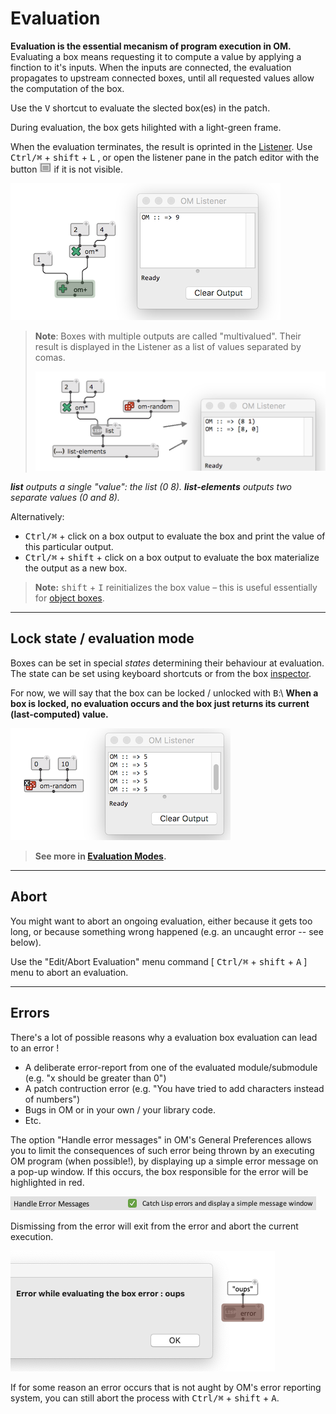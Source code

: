 # Evaluation

**Evaluation is the essential mecanism of program execution in OM.**
Evaluating a box means requesting it to compute a value by applying a finction to it's inputs. When the inputs are connected, the evaluation propagates to upstream connected boxes, until all requested values allow the computation of the box.

Use the <kbd>V</kbd> shortcut to evaluate the slected box(es) in the patch.

During evaluation, the box gets hilighted with a light-green frame.

When the evaluation terminates, the result is oprinted in the [Listener](listener). Use <kbd>Ctrl/⌘</kbd> + <kbd>shift</kbd> + <kbd>L</kbd> , or open the listener pane in the patch editor with the button <img src="./images/patch-button-listener.png" class="embedded"> if it is not visible.

<img src="./images/listener-basic-green.png"> 

> **Note**: Boxes with multiple outputs are called "multivalued". Their result is displayed in the Listener as a list of values separated by comas.    
> 
> <img src="./images/listener-values.png">      
_**list** outputs a single "value": the list (0 8). **list-elements** outputs two separate values (0 and 8)._

Alternatively: 

- <kbd>Ctrl/⌘</kbd> + click on a box output to evaluate the box and print the value of this particular output.
- <kbd>Ctrl/⌘</kbd> + <kbd>shift</kbd> + click on a box output to evaluate the box materialize the output as a new box.

> **Note:**  <kbd>shift</kbd> + <kbd>I</kbd> reinitializes the box value – this is useful essentially for [object boxes](objects).

------
## Lock state / evaluation mode

Boxes can be set in special _states_ determining their behaviour at evaluation.
The state can be set using keyboard shortcuts or from the box [inspector](inspector).

For now, we will say that the box can be locked / unlocked with <kbd>B</kbd>:\\
**When a box is locked, no evaluation occurs and the box just returns its current (last-computed) value.**

<img src="./images/om-random-lock.png"> 

> **See more in [Evaluation Modes](eval-modes).**



------

## Abort

You might want to abort an ongoing evaluation, either because it gets too long, or because something wrong happened (e.g. an uncaught error -- see below).

Use the "Edit/Abort Evaluation" menu command [ <kbd>Ctrl/⌘</kbd> + <kbd>shift</kbd> + <kbd>A</kbd> ] menu to abort an evaluation. 

------

## Errors


There's a lot of possible reasons why a evaluation box evaluation can lead to an error !

- A deliberate error-report from one of the evaluated module/submodule (e.g. "x should be greater than 0")
- A patch contruction error (e.g. "You have tried to add characters instead of numbers")
- Bugs in OM or in your own / your library code.
- Etc.


The option "Handle error messages" in OM's General Preferences allows you to limit the consequences of such error being thrown by an executing OM program (when possible!), by displaying up a simple error message on a pop-up window. If this occurs, the box responsible for the error will be highlighted in red. 

<img src="./images/catch-errors-pref.png"> 

Dismissing from the error will exit from the error and abort the current execution.

<img src="./images/error.png"> 

If for some reason an error occurs that is not aught by OM's error reporting system, you can still abort the process with <kbd>Ctrl/⌘</kbd> + <kbd>shift</kbd> + <kbd>A</kbd>.












